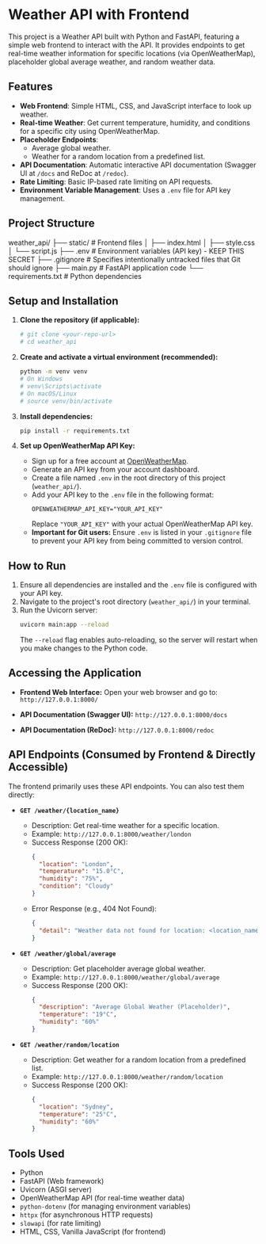 # Weather API with Frontend

This project is a Weather API built with Python and FastAPI, featuring a simple web frontend to interact with the API. It provides endpoints to get real-time weather information for specific locations (via OpenWeatherMap), placeholder global average weather, and random weather data.

## Features

- **Web Frontend**: Simple HTML, CSS, and JavaScript interface to look up weather.
- **Real-time Weather**: Get current temperature, humidity, and conditions for a specific city using OpenWeatherMap.
- **Placeholder Endpoints**:
  - Average global weather.
  - Weather for a random location from a predefined list.
- **API Documentation**: Automatic interactive API documentation (Swagger UI at `/docs` and ReDoc at `/redoc`).
- **Rate Limiting**: Basic IP-based rate limiting on API requests.
- **Environment Variable Management**: Uses a `.env` file for API key management.

## Project Structure

weather_api/
├── static/ # Frontend files
│ ├── index.html
│ ├── style.css
│ └── script.js
├── .env # Environment variables (API key) - KEEP THIS SECRET
├── .gitignore # Specifies intentionally untracked files that Git should ignore
├── main.py # FastAPI application code
└── requirements.txt # Python dependencies

## Setup and Installation

1.  **Clone the repository (if applicable):**

    ```bash
    # git clone <your-repo-url>
    # cd weather_api
    ```

2.  **Create and activate a virtual environment (recommended):**

    ```bash
    python -m venv venv
    # On Windows
    # venv\Scripts\activate
    # On macOS/Linux
    # source venv/bin/activate
    ```

3.  **Install dependencies:**

    ```bash
    pip install -r requirements.txt
    ```

4.  **Set up OpenWeatherMap API Key:**
    - Sign up for a free account at [OpenWeatherMap](https://openweathermap.org/).
    - Generate an API key from your account dashboard.
    - Create a file named `.env` in the root directory of this project (`weather_api/`).
    - Add your API key to the `.env` file in the following format:
      ```env
      OPENWEATHERMAP_API_KEY="YOUR_API_KEY"
      ```
      Replace `"YOUR_API_KEY"` with your actual OpenWeatherMap API key.
    - **Important for Git users:** Ensure `.env` is listed in your `.gitignore` file to prevent your API key from being committed to version control.

## How to Run

1.  Ensure all dependencies are installed and the `.env` file is configured with your API key.
2.  Navigate to the project's root directory (`weather_api/`) in your terminal.
3.  Run the Uvicorn server:
    ```bash
    uvicorn main:app --reload
    ```
    The `--reload` flag enables auto-reloading, so the server will restart when you make changes to the Python code.

## Accessing the Application

- **Frontend Web Interface:**
  Open your web browser and go to: `http://127.0.0.1:8000/`

- **API Documentation (Swagger UI):**
  `http://127.0.0.1:8000/docs`

- **API Documentation (ReDoc):**
  `http://127.0.0.1:8000/redoc`

## API Endpoints (Consumed by Frontend & Directly Accessible)

The frontend primarily uses these API endpoints. You can also test them directly:

- **`GET /weather/{location_name}`**

  - Description: Get real-time weather for a specific location.
  - Example: `http://127.0.0.1:8000/weather/london`
  - Success Response (200 OK):
    ```json
    {
      "location": "London",
      "temperature": "15.0°C",
      "humidity": "75%",
      "condition": "Cloudy"
    }
    ```
  - Error Response (e.g., 404 Not Found):
    ```json
    {
      "detail": "Weather data not found for location: <location_name>"
    }
    ```

- **`GET /weather/global/average`**

  - Description: Get placeholder average global weather.
  - Example: `http://127.0.0.1:8000/weather/global/average`
  - Success Response (200 OK):
    ```json
    {
      "description": "Average Global Weather (Placeholder)",
      "temperature": "19°C",
      "humidity": "60%"
    }
    ```

- **`GET /weather/random/location`**
  - Description: Get weather for a random location from a predefined list.
  - Example: `http://127.0.0.1:8000/weather/random/location`
  - Success Response (200 OK):
    ```json
    {
      "location": "Sydney",
      "temperature": "25°C",
      "humidity": "60%"
    }
    ```

## Tools Used

- Python
- FastAPI (Web framework)
- Uvicorn (ASGI server)
- OpenWeatherMap API (for real-time weather data)
- `python-dotenv` (for managing environment variables)
- `httpx` (for asynchronous HTTP requests)
- `slowapi` (for rate limiting)
- HTML, CSS, Vanilla JavaScript (for frontend)
